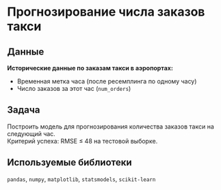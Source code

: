 # Прогнозирование числа заказов такси

## Данные

**Исторические данные по заказам такси в аэропортах:** 
- Временная метка часа (после ресемплинга по одному часу)
- Число заказов за этот час (`num_orders`)

## Задача

Построить модель для прогнозирования количества заказов такси на следующий час.  
Критерий успеха: RMSE ≤ 48 на тестовой выборке.

## Используемые библиотеки

`pandas`, `numpy`, `matplotlib`, `statsmodels`, `scikit-learn`
